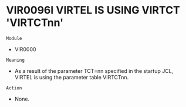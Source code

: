 # VIR0096I VIRTEL IS USING VIRTCT 'VIRTCTnn'

`Module`
- VIR0000

`Meaning`
- As a result of the parameter TCT=nn specified in the startup JCL, VIRTEL is using the parameter table VIRTCTnn.

`Action`
- None.
